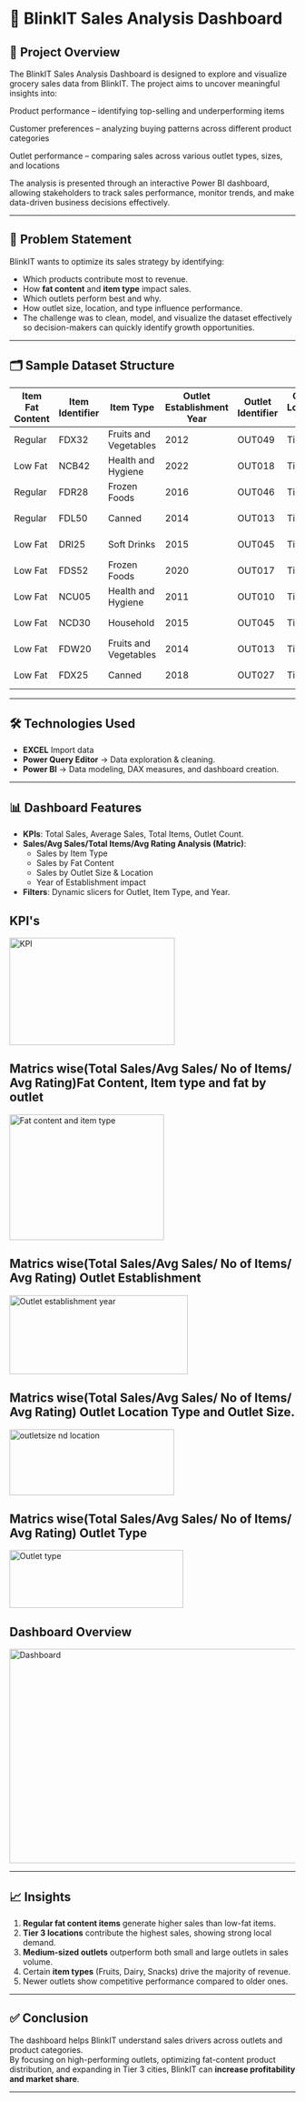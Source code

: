 # 🛒 BlinkIT Sales Analysis Dashboard  

## 📌 Project Overview  
The BlinkIT Sales Analysis Dashboard is designed to explore and visualize grocery sales data from BlinkIT. The project aims to uncover meaningful insights into:

Product performance – identifying top-selling and underperforming items

Customer preferences – analyzing buying patterns across different product categories

Outlet performance – comparing sales across various outlet types, sizes, and locations

The analysis is presented through an interactive Power BI dashboard, allowing stakeholders to track sales performance, monitor trends, and make data-driven business decisions effectively.

---

## 🎯 Problem Statement  
BlinkIT wants to optimize its sales strategy by identifying:  
- Which products contribute most to revenue.  
- How **fat content** and **item type** impact sales.  
- Which outlets perform best and why.  
- How outlet size, location, and type influence performance.
- The challenge was to clean, model, and visualize the dataset effectively so decision-makers can quickly identify growth opportunities.

---

## 🗂 Sample Dataset Structure  

| Item Fat Content | Item Identifier | Item Type            | Outlet Establishment Year | Outlet Identifier | Outlet Location Type | Outlet Size | Outlet Type           | Item Visibility | Item Weight | Sales    | Rating |
|------------------|-----------------|----------------------|---------------------------|------------------|----------------------|-------------|-----------------------|----------------|-------------|----------|--------|
| Regular          | FDX32           | Fruits and Vegetables| 2012                      | OUT049           | Tier 1               | Medium      | Supermarket Type1     | 0.1000135      | 15.1        | 145.4786 | 5      |
| Low Fat          | NCB42           | Health and Hygiene   | 2022                      | OUT018           | Tier 3               | Medium      | Supermarket Type2     | 0.008596051    | 11.8        | 115.3492 | 5      |
| Regular          | FDR28           | Frozen Foods         | 2016                      | OUT046           | Tier 1               | Small       | Supermarket Type1     | 0.025896485    | 13.85       | 165.021  | 5      |
| Regular          | FDL50           | Canned               | 2014                      | OUT013           | Tier 3               | High        | Supermarket Type1     | 0.042277867    | 12.15       | 126.5046 | 5      |
| Low Fat          | DRI25           | Soft Drinks          | 2015                      | OUT045           | Tier 2               | Small       | Supermarket Type1     | 0.033970195    | 19.6        | 55.1614  | 5      |
| Low Fat          | FDS52           | Frozen Foods         | 2020                      | OUT017           | Tier 2               | Small       | Supermarket Type1     | 0.005505481    | 8.89        | 102.4016 | 5      |
| Low Fat          | NCU05           | Health and Hygiene   | 2011                      | OUT010           | Tier 3               | Small       | Grocery Store         | 0.098312421    | 11.8        | 81.4618  | 5      |
| Low Fat          | NCD30           | Household            | 2015                      | OUT045           | Tier 2               | Small       | Supermarket Type1     | 0.026903714    | 19.7        | 96.0726  | 5      |
| Low Fat          | FDW20           | Fruits and Vegetables| 2014                      | OUT013           | Tier 3               | High        | Supermarket Type1     | 0.024129332    | 20.75       | 124.173  | 5      |
| Low Fat          | FDX25           | Canned               | 2018                      | OUT027           | Tier 3               | Medium      | Supermarket Type3     | 0.101561568    | —           | 181.9292 | 5      |


---

## 🛠️ Technologies Used  
- **EXCEL** Import data
- **Power Query Editor** → Data exploration & cleaning.  
- **Power BI** → Data modeling, DAX measures, and dashboard creation.  

---

## 📊 Dashboard Features  
- **KPIs**: Total Sales, Average Sales, Total Items, Outlet Count.  
- **Sales/Avg Sales/Total Items/Avg Rating Analysis (Matric)**:  
  - Sales by Item Type  
  - Sales by Fat Content  
  - Sales by Outlet Size & Location  
  - Year of Establishment impact  
- **Filters**: Dynamic slicers for Outlet, Item Type, and Year.

## KPI's 
 <img width="291" height="189" alt="KPI" src="https://github.com/user-attachments/assets/4c82a03b-329f-4ebc-be8c-b9928203b723" />

## Matrics wise(Total Sales/Avg Sales/ No of Items/ Avg Rating)Fat Content, Item type and fat by outlet
<img width="272" height="221" alt="Fat content and item type" src="https://github.com/user-attachments/assets/4792d01e-64e9-4d39-a573-2e2c57dddb76" />

## Matrics wise(Total Sales/Avg Sales/ No of Items/ Avg Rating) Outlet Establishment
<img width="314" height="139" alt="Outlet establishment year" src="https://github.com/user-attachments/assets/1994629f-4ed0-41e1-bfa8-d0c5a4d94c75" />

## Matrics wise(Total Sales/Avg Sales/ No of Items/ Avg Rating) Outlet Location Type and Outlet Size.
<img width="290" height="116" alt="outletsize nd location" src="https://github.com/user-attachments/assets/a8d09f0f-9dd7-4571-be42-ec9452b2693b" />

## Matrics wise(Total Sales/Avg Sales/ No of Items/ Avg Rating) Outlet Type
<img width="306" height="102" alt="Outlet type" src="https://github.com/user-attachments/assets/e79fbe17-fb87-4a22-9e60-314ca6537717" />

## Dashboard Overview
<img width="698" height="377" alt="Dashboard" src="https://github.com/user-attachments/assets/e0cca8e4-9d24-4f76-ad8e-fd3910850ebd" />

---

## 📈 Insights  
1. **Regular fat content items** generate higher sales than low-fat items.  
2. **Tier 3 locations** contribute the highest sales, showing strong local demand.  
3. **Medium-sized outlets** outperform both small and large outlets in sales volume.  
4. Certain **item types** (Fruits, Dairy, Snacks) drive the majority of revenue.  
5. Newer outlets show competitive performance compared to older ones.  

---

## ✅ Conclusion  
The dashboard helps BlinkIT understand sales drivers across outlets and product categories.  
By focusing on high-performing outlets, optimizing fat-content product distribution, and expanding in Tier 3 cities, BlinkIT can **increase profitability and market share**.  

---


